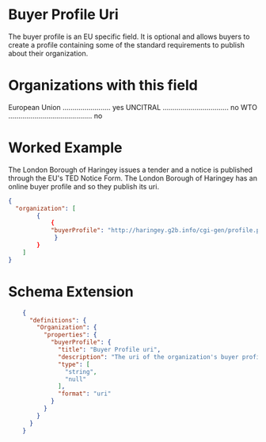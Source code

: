 Buyer Profile Uri
===============
The buyer profile is an EU specific field. It is optional and allows buyers to create a profile containing some of the standard requirements to publish about their organization.

Organizations with this field
===============

European Union ........................ yes
UNCITRAL ................................. no
WTO .......................................... no

Worked Example
==============
The London Borough of Haringey issues a tender and a notice is published through the EU's TED Notice Form. The London Borough of Haringey has an online buyer profile and so they publish its uri.

```json
{
  "organization": [
	    {
		    {
    		"buyerProfile": "http://haringey.g2b.info/cgi-gen/profile.pl?action=view_profile&oid=6555"
		     }
		}
    ]
}         
```

Schema Extension
=======
```json
    {
      "definitions": {
        "Organization": {
          "properties": {
            "buyerProfile": {
              "title": "Buyer Profile uri",
              "description": "The uri of the organization's buyer profile. Specified by EU",
              "type": [
                "string",
                "null"
              ],
              "format": "uri"
            }
          }
        }
      }
    }
```